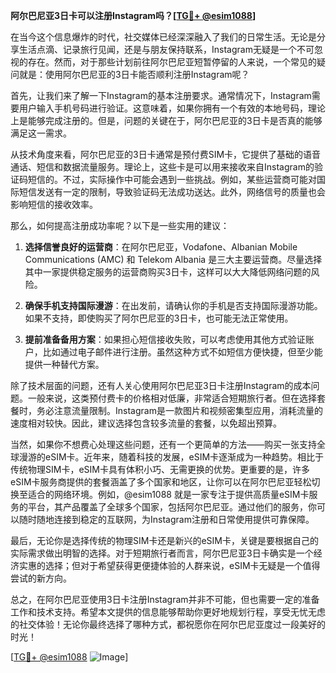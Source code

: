 **阿尔巴尼亚3日卡可以注册Instagram吗？[[TG💪+ @esim1088](https://t.me/s/esim1088)]**

在当今这个信息爆炸的时代，社交媒体已经深深融入了我们的日常生活。无论是分享生活点滴、记录旅行见闻，还是与朋友保持联系，Instagram无疑是一个不可忽视的存在。然而，对于那些计划前往阿尔巴尼亚短暂停留的人来说，一个常见的疑问就是：使用阿尔巴尼亚的3日卡能否顺利注册Instagram呢？

首先，让我们来了解一下Instagram的基本注册要求。通常情况下，Instagram需要用户输入手机号码进行验证。这意味着，如果你拥有一个有效的本地号码，理论上是能够完成注册的。但是，问题的关键在于，阿尔巴尼亚的3日卡是否真的能够满足这一需求。

从技术角度来看，阿尔巴尼亚的3日卡通常是预付费SIM卡，它提供了基础的语音通话、短信和数据流量服务。理论上，这些卡是可以用来接收来自Instagram的验证码短信的。不过，实际操作中可能会遇到一些挑战。例如，某些运营商可能对国际短信发送有一定的限制，导致验证码无法成功送达。此外，网络信号的质量也会影响短信的接收效率。

那么，如何提高注册成功率呢？以下是一些实用的建议：

1. **选择信誉良好的运营商**：在阿尔巴尼亚，Vodafone、Albanian Mobile Communications (AMC) 和 Telekom Albania 是三大主要运营商。尽量选择其中一家提供稳定服务的运营商购买3日卡，这样可以大大降低网络问题的风险。

2. **确保手机支持国际漫游**：在出发前，请确认你的手机是否支持国际漫游功能。如果不支持，即使购买了阿尔巴尼亚的3日卡，也可能无法正常使用。

3. **提前准备备用方案**：如果担心短信接收失败，可以考虑使用其他方式验证账户，比如通过电子邮件进行注册。虽然这种方式不如短信方便快捷，但至少能提供一种替代方案。

除了技术层面的问题，还有人关心使用阿尔巴尼亚3日卡注册Instagram的成本问题。一般来说，这类预付费卡的价格相对低廉，非常适合短期旅行者。但在选择套餐时，务必注意流量限制。Instagram是一款图片和视频密集型应用，消耗流量的速度相对较快。因此，建议选择包含较多流量的套餐，以免超出预算。

当然，如果你不想费心处理这些问题，还有一个更简单的方法——购买一张支持全球漫游的eSIM卡。近年来，随着科技的发展，eSIM卡逐渐成为一种趋势。相比于传统物理SIM卡，eSIM卡具有体积小巧、无需更换的优势。更重要的是，许多eSIM卡服务商提供的套餐涵盖了多个国家和地区，让你可以在阿尔巴尼亚轻松切换至适合的网络环境。例如，@esim1088 就是一家专注于提供高质量eSIM卡服务的平台，其产品覆盖了全球多个国家，包括阿尔巴尼亚。通过他们的服务，你可以随时随地连接到稳定的互联网，为Instagram注册和日常使用提供可靠保障。

最后，无论你是选择传统的物理SIM卡还是新兴的eSIM卡，关键是要根据自己的实际需求做出明智的选择。对于短期旅行者而言，阿尔巴尼亚3日卡确实是一个经济实惠的选择；但对于希望获得更便捷体验的人群来说，eSIM卡无疑是一个值得尝试的新方向。

总之，在阿尔巴尼亚使用3日卡注册Instagram并非不可能，但也需要一定的准备工作和技术支持。希望本文提供的信息能够帮助你更好地规划行程，享受无忧无虑的社交体验！无论你最终选择了哪种方式，都祝愿你在阿尔巴尼亚度过一段美好的时光！

[[TG💪+ @esim1088](https://t.me/s/esim1088) ![Image](https://i.postimg.cc/4NQfJmqS/Snipaste-2025-05-13-00-14-12.png)]